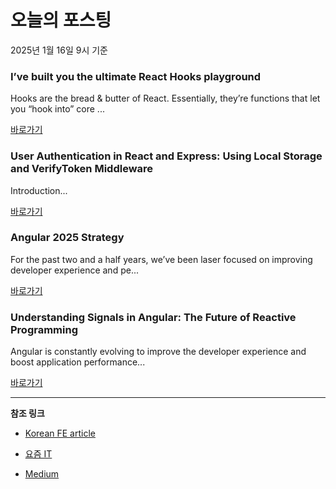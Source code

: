 # 오늘의 포스팅 
2025년 1월 16일 9시 기준 

### I’ve built you the ultimate React Hooks playground 

 Hooks are the bread & butter of React. Essentially, they’re functions that let you “hook into” core ... 

 [바로가기](https://medium.com/m/signin?actionUrl=https%3A%2F%2Fmedium.com%2F_%2Fbookmark%2Fp%2Fa1611c82da8c&operation=register&redirect=https%3A%2F%2Fmedium.com%2F%40alexfirebrand%2Fthe-ultimate-react-hooks-playground-a1611c82da8c&source=---recommended_stories---react---0-84----------------bookmark_preview----0f166508_80ce_4245_8302_8ff5a7edb87c-------) 

### User Authentication in React and Express: Using Local Storage and VerifyToken Middleware 

 Introduction... 

 [바로가기](https://medium.com/m/signin?actionUrl=https%3A%2F%2Fmedium.com%2F_%2Fbookmark%2Fp%2Ffc21fa8088fc&operation=register&redirect=https%3A%2F%2Fmedium.com%2F%40tushalkhatri902%2Fuser-authentication-in-react-and-express-using-local-storage-and-verifytoken-middleware-fc21fa8088fc&source=---recommended_stories---javascript---0-84----------------bookmark_preview----d2b8c70e_a3ad_4530_a2e4_363d8c1a975b-------) 

### Angular 2025 Strategy 

 For the past two and a half years, we’ve been laser focused on improving developer experience and pe... 

 [바로가기](https://medium.com/m/signin?actionUrl=https%3A%2F%2Fmedium.com%2F_%2Fbookmark%2Fp%2F9ca333dfc334&operation=register&redirect=https%3A%2F%2Fblog.angular.dev%2Fangular-2025-strategy-9ca333dfc334&source=---recommended_stories---typescript---0-84----------------bookmark_preview----2e32a1a9_b491_47fa_a167_c09cb551c0b3-------) 

### Understanding Signals in Angular: The Future of Reactive Programming 

 Angular is constantly evolving to improve the developer experience and boost application performance... 

 [바로가기](https://medium.com/m/signin?actionUrl=https%3A%2F%2Fmedium.com%2F_%2Fbookmark%2Fp%2F322b274f635b&operation=register&redirect=https%3A%2F%2Fmedium.com%2F%40shubh9911am%2Funderstanding-signals-in-angular-the-future-of-reactive-programming-322b274f635b&source=---recommended_stories---frontend---0-84----------------bookmark_preview----4f3741d8_db0e_4cdc_a262_2cda4cf24282-------) 

---

**참조 링크**

- [Korean FE article](https://kofearticle.substack.com) 

- [요즘 IT](https://yozm.wishket.com/magazine) 

- [Medium](https://medium.com) 

